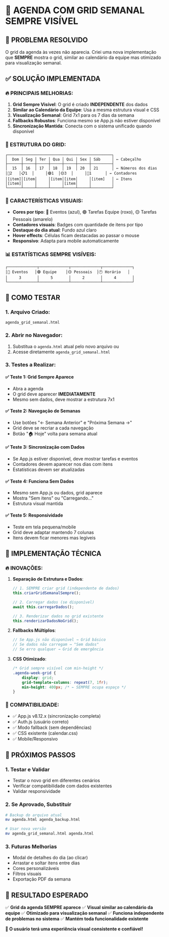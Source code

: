 # 📅 AGENDA COM GRID SEMANAL SEMPRE VISÍVEL

## 🎯 PROBLEMA RESOLVIDO

O grid da agenda às vezes não aparecia. Criei uma nova implementação que **SEMPRE** mostra o grid, similar ao calendário da equipe mas otimizado para visualização semanal.

## ✅ SOLUÇÃO IMPLEMENTADA

### **🔥 PRINCIPAIS MELHORIAS:**

1. **Grid Sempre Visível**: O grid é criado **INDEPENDENTE** dos dados
2. **Similar ao Calendário da Equipe**: Usa a mesma estrutura visual e CSS
3. **Visualização Semanal**: Grid 7x1 para os 7 dias da semana
4. **Fallbacks Robustos**: Funciona mesmo se App.js não estiver disponível
5. **Sincronização Mantida**: Conecta com o sistema unificado quando disponível

### **📅 ESTRUTURA DO GRID:**

```
┌──────────────────────────────────────────────┐
│  Dom │ Seg │ Ter │ Qua │ Qui │ Sex │ Sáb     │ ← Cabeçalho
├──────┼─────┼─────┼─────┼─────┼─────┼─────────┤
│  15  │ 16  │ 17  │ 18  │ 19  │ 20  │ 21      │ ← Números dos dias
│📅2   │📋1  │     │🟣1  │🟡3  │     │📅1      │ ← Contadores
│[item]│[item│     │[item│[item│     │[item]   │ ← Itens
│[item]│     │     │     │[item│     │         │
└──────┴─────┴─────┴─────┴─────┴─────┴─────────┘
```

### **🎨 CARACTERÍSTICAS VISUAIS:**

- **Cores por tipo**: 📅 Eventos (azul), 🟣 Tarefas Equipe (roxo), 🟡 Tarefas Pessoais (amarelo)
- **Contadores visuais**: Badges com quantidade de itens por tipo
- **Destaque do dia atual**: Fundo azul claro
- **Hover effects**: Células ficam destacadas ao passar o mouse
- **Responsivo**: Adapta para mobile automaticamente

### **📊 ESTATÍSTICAS SEMPRE VISÍVEIS:**

```
┌─────────────┬─────────────┬─────────────┬─────────────┐
│📅 Eventos   │🟣 Equipe    │🟡 Pessoais  │🕐 Horário   │
│     3       │     5       │     2       │     4       │
└─────────────┴─────────────┴─────────────┴─────────────┘
```

## 🚀 COMO TESTAR

### **1. Arquivo Criado:**
```
agenda_grid_semanal.html
```

### **2. Abrir no Navegador:**
1. Substitua o `agenda.html` atual pelo novo arquivo ou
2. Acesse diretamente `agenda_grid_semanal.html`

### **3. Testes a Realizar:**

#### ✅ **Teste 1: Grid Sempre Aparece**
- Abra a agenda
- O grid deve aparecer **IMEDIATAMENTE**
- Mesmo sem dados, deve mostrar a estrutura 7x1

#### ✅ **Teste 2: Navegação de Semanas**
- Use botões "← Semana Anterior" e "Próxima Semana →"
- Grid deve se recriar a cada navegação
- Botão "🏠 Hoje" volta para semana atual

#### ✅ **Teste 3: Sincronização com Dados**
- Se App.js estiver disponível, deve mostrar tarefas e eventos
- Contadores devem aparecer nos dias com itens
- Estatísticas devem ser atualizadas

#### ✅ **Teste 4: Funciona Sem Dados**
- Mesmo sem App.js ou dados, grid aparece
- Mostra "Sem itens" ou "Carregando..."
- Estrutura visual mantida

#### ✅ **Teste 5: Responsividade**
- Teste em tela pequena/mobile
- Grid deve adaptar mantendo 7 colunas
- Itens devem ficar menores mas legíveis

## 🔧 IMPLEMENTAÇÃO TÉCNICA

### **🔥 INOVAÇÕES:**

1. **Separação de Estrutura e Dados**:
   ```javascript
   // 1. SEMPRE criar grid (independente de dados)
   this.criarGridSemanalSempre();
   
   // 2. Carregar dados (se disponível)
   await this.carregarDados();
   
   // 3. Renderizar dados no grid existente
   this.renderizarDadosNoGrid();
   ```

2. **Fallbacks Múltiplos**:
   ```javascript
   // Se App.js não disponível → Grid básico
   // Se dados não carregam → "Sem dados"
   // Se erro qualquer → Grid de emergência
   ```

3. **CSS Otimizado**:
   ```css
   /* Grid sempre visível com min-height */
   .agenda-week-grid {
       display: grid;
       grid-template-columns: repeat(7, 1fr);
       min-height: 400px; /* ← SEMPRE ocupa espaço */
   }
   ```

### **📅 COMPATIBILIDADE:**

- ✅ App.js v8.12.x (sincronização completa)
- ✅ Auth.js (usuário correto)
- ✅ Modo fallback (sem dependências)
- ✅ CSS existente (calendar.css)
- ✅ Mobile/Responsivo

## 📝 PRÓXIMOS PASSOS

### **1. Testar e Validar**
- Testar o novo grid em diferentes cenários
- Verificar compatibilidade com dados existentes
- Validar responsividade

### **2. Se Aprovado, Substituir**
```bash
# Backup do arquivo atual
mv agenda.html agenda_backup.html

# Usar nova versão
mv agenda_grid_semanal.html agenda.html
```

### **3. Futuras Melhorias**
- Modal de detalhes do dia (ao clicar)
- Arrastar e soltar itens entre dias
- Cores personalizáveis
- Filtros visuais
- Exportação PDF da semana

## 🎉 RESULTADO ESPERADO

✅ **Grid da agenda SEMPRE aparece**
✅ **Visual similar ao calendário da equipe**
✅ **Otimizado para visualização semanal**
✅ **Funciona independente de problemas no sistema**
✅ **Mantém toda funcionalidade existente**

**🚀 O usuário terá uma experiência visual consistente e confiável!**